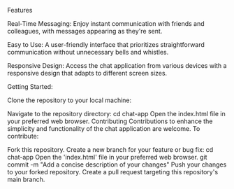 Features

Real-Time Messaging: Enjoy instant communication with friends and colleagues, with messages appearing as they're sent.

Easy to Use: A user-friendly interface that prioritizes straightforward communication without unnecessary bells and whistles.

Responsive Design: Access the chat application from various devices with a responsive design that adapts to different screen sizes.


Getting Started:

Clone the repository to your local machine:

Navigate to the repository directory:
cd chat-app
Open the index.html file in your preferred web browser.
Contributing
Contributions to enhance the simplicity and functionality of the chat application are welcome. To contribute:

Fork this repository.
Create a new branch for your feature or bug fix:
cd chat-app
Open the 'index.html' file in your preferred web browser.
git commit -m "Add a concise description of your changes"
Push your changes to your forked repository.
Create a pull request targeting this repository's main branch.
